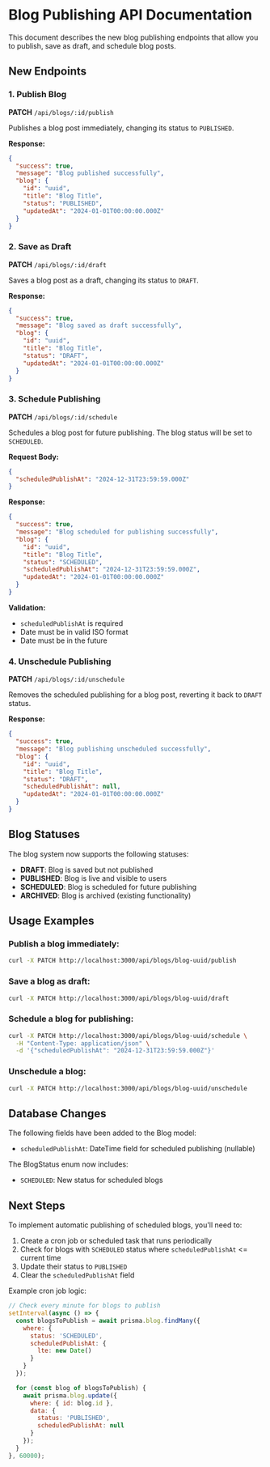 # Blog Publishing API Documentation

This document describes the new blog publishing endpoints that allow you to publish, save as draft, and schedule blog posts.

## New Endpoints

### 1. Publish Blog
**PATCH** `/api/blogs/:id/publish`

Publishes a blog post immediately, changing its status to `PUBLISHED`.

**Response:**
```json
{
  "success": true,
  "message": "Blog published successfully",
  "blog": {
    "id": "uuid",
    "title": "Blog Title",
    "status": "PUBLISHED",
    "updatedAt": "2024-01-01T00:00:00.000Z"
  }
}
```

### 2. Save as Draft
**PATCH** `/api/blogs/:id/draft`

Saves a blog post as a draft, changing its status to `DRAFT`.

**Response:**
```json
{
  "success": true,
  "message": "Blog saved as draft successfully",
  "blog": {
    "id": "uuid",
    "title": "Blog Title",
    "status": "DRAFT",
    "updatedAt": "2024-01-01T00:00:00.000Z"
  }
}
```

### 3. Schedule Publishing
**PATCH** `/api/blogs/:id/schedule`

Schedules a blog post for future publishing. The blog status will be set to `SCHEDULED`.

**Request Body:**
```json
{
  "scheduledPublishAt": "2024-12-31T23:59:59.000Z"
}
```

**Response:**
```json
{
  "success": true,
  "message": "Blog scheduled for publishing successfully",
  "blog": {
    "id": "uuid",
    "title": "Blog Title",
    "status": "SCHEDULED",
    "scheduledPublishAt": "2024-12-31T23:59:59.000Z",
    "updatedAt": "2024-01-01T00:00:00.000Z"
  }
}
```

**Validation:**
- `scheduledPublishAt` is required
- Date must be in valid ISO format
- Date must be in the future

### 4. Unschedule Publishing
**PATCH** `/api/blogs/:id/unschedule`

Removes the scheduled publishing for a blog post, reverting it back to `DRAFT` status.

**Response:**
```json
{
  "success": true,
  "message": "Blog publishing unscheduled successfully",
  "blog": {
    "id": "uuid",
    "title": "Blog Title",
    "status": "DRAFT",
    "scheduledPublishAt": null,
    "updatedAt": "2024-01-01T00:00:00.000Z"
  }
}
```

## Blog Statuses

The blog system now supports the following statuses:

- **DRAFT**: Blog is saved but not published
- **PUBLISHED**: Blog is live and visible to users
- **SCHEDULED**: Blog is scheduled for future publishing
- **ARCHIVED**: Blog is archived (existing functionality)

## Usage Examples

### Publish a blog immediately:
```bash
curl -X PATCH http://localhost:3000/api/blogs/blog-uuid/publish
```

### Save a blog as draft:
```bash
curl -X PATCH http://localhost:3000/api/blogs/blog-uuid/draft
```

### Schedule a blog for publishing:
```bash
curl -X PATCH http://localhost:3000/api/blogs/blog-uuid/schedule \
  -H "Content-Type: application/json" \
  -d '{"scheduledPublishAt": "2024-12-31T23:59:59.000Z"}'
```

### Unschedule a blog:
```bash
curl -X PATCH http://localhost:3000/api/blogs/blog-uuid/unschedule
```

## Database Changes

The following fields have been added to the Blog model:
- `scheduledPublishAt`: DateTime field for scheduled publishing (nullable)

The BlogStatus enum now includes:
- `SCHEDULED`: New status for scheduled blogs

## Next Steps

To implement automatic publishing of scheduled blogs, you'll need to:

1. Create a cron job or scheduled task that runs periodically
2. Check for blogs with `SCHEDULED` status where `scheduledPublishAt` <= current time
3. Update their status to `PUBLISHED`
4. Clear the `scheduledPublishAt` field

Example cron job logic:
```javascript
// Check every minute for blogs to publish
setInterval(async () => {
  const blogsToPublish = await prisma.blog.findMany({
    where: {
      status: 'SCHEDULED',
      scheduledPublishAt: {
        lte: new Date()
      }
    }
  });

  for (const blog of blogsToPublish) {
    await prisma.blog.update({
      where: { id: blog.id },
      data: {
        status: 'PUBLISHED',
        scheduledPublishAt: null
      }
    });
  }
}, 60000);
```
